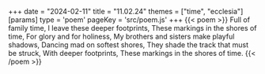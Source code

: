 +++
date = "2024-02-11"
title = "11.02.24"
themes = ["time", "ecclesia"]
[params]
  type = 'poem'
  pageKey = 'src/poem.js'
+++
{{< poem >}}
Full of family time,
I leave these deeper footprints,
These markings in the shores of time,
For glory and for holiness,
My brothers and sisters make playful shadows,
Dancing mad on softest shores,
They shade the track that must be struck,
With deeper footprints,
These markings in the shores of time.
{{< /poem >}}